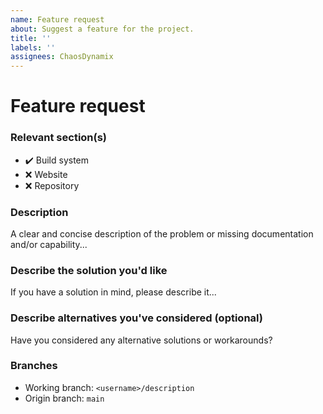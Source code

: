 ```yaml
---
name: Feature request
about: Suggest a feature for the project.
title: ''
labels: ''
assignees: ChaosDynamix
---
```


# Feature request

### Relevant section(s)
- :heavy_check_mark: Build system
- :x: Website
- :x: Repository

### Description
A clear and concise description of the problem or missing documentation and/or capability...

### Describe the solution you'd like
If you have a solution in mind, please describe it...

### Describe alternatives you've considered (optional)
Have you considered any alternative solutions or workarounds?

### Branches
- Working branch: `<username>/description`
- Origin branch: `main`
